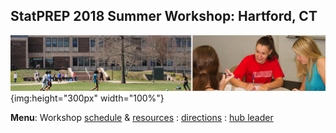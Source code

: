 ## StatPREP 2018 Summer Workshop: Hartford, CT

<!-- Want a banner image? Find the image you want and store it in the images directory with the name `banner.jpg`. (Or you can modify the file name in the next line, with any image URL you want. -->

![](images/banner.jpg){img:height="300px" width="100%"}
<!-- If you don't want a banner, delete the previous line.  -->

**Menu**: Workshop [schedule](../schedule.html) & [resources](../resources.html) : [directions](location.html) : [hub leader](hubleader.html) 